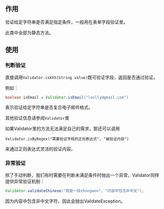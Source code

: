 ## 作用
验证给定字符串是否满足指定条件，一般用在表单字段验证里。

此类中全部为静态方法。

## 使用

### 判断验证
直接调用`Validator.isXXX(String value)`既可验证字段，返回是否通过验证。

例如：

```Java
boolean isEmail = Validator.isEmail("loolly@gmail.com")
```

表示验证给定字符串是否复合电子邮件格式。

其他验证信息请参阅`Validator`类

如果Validator里的方法无法满足自己的需求，那还可以调用

```
Validator.isByRegex("需要验证字段的正则表达式", "被验证内容")
```

来通过正则表达式灵活的验证内容。

### 异常验证
除了手动判断，我们有时需要在判断未满足条件时抛出一个异常，Validator同样提供异常验证机制：

```java
Validator.validateChinese("我是一段zhongwen", "内容中包含非中文");
```

因为内容中包含非中文字符，因此会抛出ValidateException。